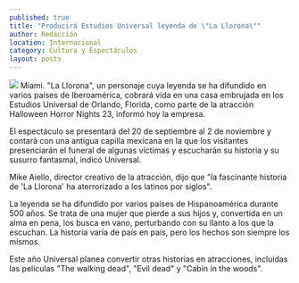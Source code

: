 ```yaml
---
published: true
title: "Producirá Estudios Universal leyenda de \"La Llorona\""
author: Redacción
location: Internacional
category: Cultura y Espectáculos
layout: posts
---
```


![](http://i.imgur.com/FLHHsfQm.jpg)
Miami. "La Llorona", un personaje cuya leyenda se ha difundido en varios países de Iberoamérica, cobrará vida en una casa embrujada en los Estudios Universal de Orlando, Florida, como parte de la atracción Halloween Horror Nights 23, informó hoy la empresa.

El espectáculo se presentará del 20 de septiembre al 2 de noviembre y contará con una antigua capilla mexicana en la que los visitantes presenciarán el funeral de algunas víctimas y escucharán su historia y su susurro fantasmal, indicó Universal.

Mike Aiello, director creativo de la atracción, dijo que "la fascinante historia de 'La Llorona' ha aterrorizado a los latinos por siglos".

La leyenda se ha difundido por varios países de Hispanoamérica durante 500 años. Se trata de una mujer que pierde a sus hijos y, convertida en un alma en pena, los busca en vano, perturbando con su llanto a los que la escuchan. La historia varía de país en país, pero los hechos son siempre los mismos.

Este año Universal planea convertir otras historias en atracciones, incluidas las películas "The walking dead", "Evil dead" y "Cabin in the woods".
